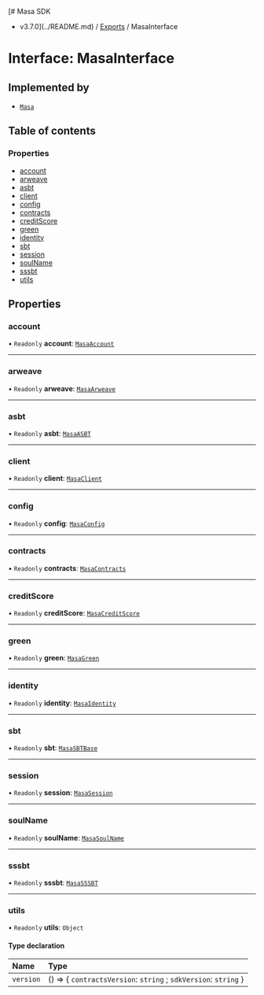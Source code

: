 [# Masa SDK
 - v3.7.0](../README.md) / [Exports](../modules.md) / MasaInterface

# Interface: MasaInterface

## Implemented by

- [`Masa`](../classes/Masa.md)

## Table of contents

### Properties

- [account](MasaInterface.md#account)
- [arweave](MasaInterface.md#arweave)
- [asbt](MasaInterface.md#asbt)
- [client](MasaInterface.md#client)
- [config](MasaInterface.md#config)
- [contracts](MasaInterface.md#contracts)
- [creditScore](MasaInterface.md#creditscore)
- [green](MasaInterface.md#green)
- [identity](MasaInterface.md#identity)
- [sbt](MasaInterface.md#sbt)
- [session](MasaInterface.md#session)
- [soulName](MasaInterface.md#soulname)
- [sssbt](MasaInterface.md#sssbt)
- [utils](MasaInterface.md#utils)

## Properties

### account

• `Readonly` **account**: [`MasaAccount`](../classes/MasaAccount.md)

___

### arweave

• `Readonly` **arweave**: [`MasaArweave`](../classes/MasaArweave.md)

___

### asbt

• `Readonly` **asbt**: [`MasaASBT`](../classes/MasaASBT.md)

___

### client

• `Readonly` **client**: [`MasaClient`](../classes/MasaClient.md)

___

### config

• `Readonly` **config**: [`MasaConfig`](MasaConfig.md)

___

### contracts

• `Readonly` **contracts**: [`MasaContracts`](../classes/MasaContracts.md)

___

### creditScore

• `Readonly` **creditScore**: [`MasaCreditScore`](../classes/MasaCreditScore.md)

___

### green

• `Readonly` **green**: [`MasaGreen`](../classes/MasaGreen.md)

___

### identity

• `Readonly` **identity**: [`MasaIdentity`](../classes/MasaIdentity.md)

___

### sbt

• `Readonly` **sbt**: [`MasaSBTBase`](../classes/MasaSBTBase.md)

___

### session

• `Readonly` **session**: [`MasaSession`](../classes/MasaSession.md)

___

### soulName

• `Readonly` **soulName**: [`MasaSoulName`](../classes/MasaSoulName.md)

___

### sssbt

• `Readonly` **sssbt**: [`MasaSSSBT`](../classes/MasaSSSBT.md)

___

### utils

• `Readonly` **utils**: `Object`

#### Type declaration

| Name | Type |
| :------ | :------ |
| `version` | () => { `contractsVersion`: `string` ; `sdkVersion`: `string`  } |
